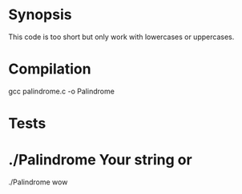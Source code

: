 Synopsis
==================
This code is too short but only work with lowercases or uppercases.


Compilation
==================

gcc palindrome.c -o Palindrome 


Tests
==================

./Palindrome Your string
  or
  ==
./Palindrome wow


